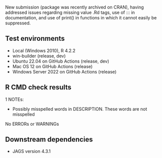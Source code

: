 New submission (package was recently archived on CRAN), having addressed issues regarding missing value .Rd tags, use of ::: in documentation, and use of print() in functions in which it cannot easily be suppressed.

## Test environments

* Local (Windows 2010), R 4.2.2
* win-builder (release, dev)
* Ubuntu 22.04 on GitHub Actions (release, dev)
* Mac OS 12 on GitHub Actions (release)
* Windows Server 2022 on GitHub Actions (release)


## R CMD check results

1 NOTEs:
* Possibly misspelled words in DESCRIPTION. These words are not misspelled

No ERRORs or WARNINGs


## Downstream dependencies

* JAGS version 4.3.1
